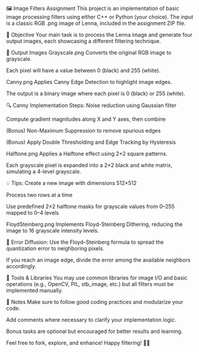 🖼️ Image Filters Assignment
This project is an implementation of basic image processing filters using either C++ or Python (your choice). The input is a classic RGB .png image of Lenna, included in the assignment ZIP file.

📌 Objective
Your main task is to process the Lenna image and generate four output images, each showcasing a different filtering technique.

📂 Output Images
Grayscale.png
Converts the original RGB image to grayscale.

Each pixel will have a value between 0 (black) and 255 (white).

Canny.png
Applies Canny Edge Detection to highlight image edges.

The output is a binary image where each pixel is 0 (black) or 255 (white).

🔍 Canny Implementation Steps:
Noise reduction using Gaussian filter

Compute gradient magnitudes along X and Y axes, then combine

(Bonus) Non-Maximum Suppression to remove spurious edges

(Bonus) Apply Double Thresholding and Edge Tracking by Hysteresis

Halftone.png
Applies a Halftone effect using 2×2 square patterns.

Each grayscale pixel is expanded into a 2×2 black and white matrix, simulating a 4-level grayscale.

💡 Tips:
Create a new image with dimensions 512×512

Process two rows at a time

Use predefined 2×2 halftone masks for grayscale values from 0–255 mapped to 0–4 levels

FloydSteinberg.png
Implements Floyd-Steinberg Dithering, reducing the image to 16 grayscale intensity levels.

📐 Error Diffusion:
Use the Floyd–Steinberg formula to spread the quantization error to neighboring pixels.

If you reach an image edge, divide the error among the available neighbors accordingly.

🧰 Tools & Libraries
You may use common libraries for image I/O and basic operations (e.g., OpenCV, PIL, stb_image, etc.) but all filters must be implemented manually.

📝 Notes
Make sure to follow good coding practices and modularize your code.

Add comments where necessary to clarify your implementation logic.

Bonus tasks are optional but encouraged for better results and learning.

Feel free to fork, explore, and enhance!
Happy filtering! 🎨✨
